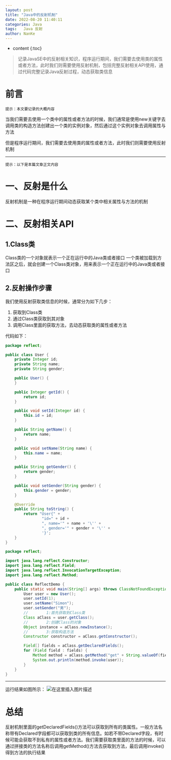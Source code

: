 ```yaml
---
layout: post
title: "Java中的反射机制"
date: 2022-08-20 11:40:11
categories: Java
tags:   Java 反射
author: NanKe
---
```


* content
{:toc}
>记录JavaSE中的反射相关知识，程序运行期间，我们需要去使用类的属性或者方法，此时我们则需要使用反射机制，包括完整反射相关API使用，通过代码完整记录Java反射过程，动态获取类信息



# 前言
`提示：本文要记录的大概内容`

当我们需要去使用一个类中的属性或者方法的时候，我们通常是使用new关键字去调用类的构造方法创建出一个类的实例对象，然后通过这个实例对象去调用属性与方法

但是程序运行期间，我们需要去使用类的属性或者方法，此时我们则需要使用反射机制

---

`提示：以下是本篇文章正文内容`

# 一、反射是什么
反射机制是一种在程序运行期间动态获取某个类中相关属性与方法的机制

# 二、反射相关API
## 1.Class类
Class类的一个对象就表示一个正在运行中的Java类或者接口
一个类被加载到方法区之后，就会创建一个Class类对象，用来表示一个正在运行中的Java类或者接口

## 2.反射操作步骤

我们使用反射获取类信息的时候，通常分为如下几步：

 1. 获取到Class类
 2. 通过Class类获取到其对象
 3. 调用Class里面的获取方法，去动态获取类的属性或者方法

代码如下：
```java
package reflect;

public class User {
    private Integer id;
    private String name;
    private String gender;

    public User() {
    }

    public Integer getId() {
        return id;
    }

    public void setId(Integer id) {
        this.id = id;
    }

    public String getName() {
        return name;
    }

    public void setName(String name) {
        this.name = name;
    }

    public String getGender() {
        return gender;
    }

    public void setGender(String gender) {
        this.gender = gender;
    }

    @Override
    public String toString() {
        return "User{" +
                "id=" + id +
                ", name='" + name + '\'' +
                ", gender='" + gender + '\'' +
                '}';
    }
}
```


```java
package reflect;

import java.lang.reflect.Constructor;
import java.lang.reflect.Field;
import java.lang.reflect.InvocationTargetException;
import java.lang.reflect.Method;

public class ReflectDemo {
    public static void main(String[] args) throws ClassNotFoundException, IllegalAccessException, InstantiationException, NoSuchMethodException, InvocationTargetException {
        User user = new User();
        user.setId(1);
        user.setName("Simon");
        user.setGender("男");
        //        1:首先获取到Class类
        Class aClass = user.getClass();
        //        2:创建Class的对象
        Object instance = aClass.newInstance();
        //        3:获取构造方法
        Constructor constructor = aClass.getConstructor();

        Field[] fields = aClass.getDeclaredFields();
        for (Field field : fields) {
            Method method = aClass.getMethod("get" + String.valueOf(field.getName().charAt(0)).toUpperCase() + field.getName().substring(1));
            System.out.println(method.invoke(user));
        }
    }
}
```
---
运行结果如图所示：
![在这里插入图片描述](https://img-blog.csdnimg.cn/205bf28dab6b498882a61af658ad8e40.png)



# 总结
反射机制里面的getDeclaredFields()方法可以获取到所有的类属性。一般方法名称带有Declared字段都可以获取到类的所有信息。如若不带Declared字段，有时候可能会获取不到私有的属性或者方法。我们需要获取类里面的方法的时候，可以通过拼接类的方法名称后调用getMethod()方法去获取到方法，最后调用invoke()得到方法的执行结果
